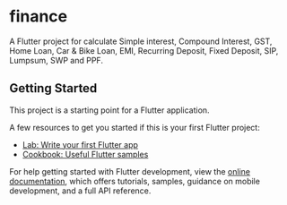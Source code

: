 # finance

A Flutter project for calculate Simple interest, Compound Interest, GST, Home Loan, Car & Bike Loan, EMI, Recurring Deposit, Fixed Deposit, SIP, Lumpsum, SWP and PPF.

## Getting Started

This project is a starting point for a Flutter application.

A few resources to get you started if this is your first Flutter project:

- [Lab: Write your first Flutter app](https://docs.flutter.dev/get-started/codelab)
- [Cookbook: Useful Flutter samples](https://docs.flutter.dev/cookbook)

For help getting started with Flutter development, view the
[online documentation](https://docs.flutter.dev/), which offers tutorials,
samples, guidance on mobile development, and a full API reference.
